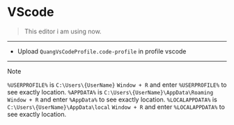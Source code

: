 # VScode 

> This editor i am using now. 
---
- Upload `QuangVsCodeProfile.code-profile` in profile vscode 

---
> [!NOTE]
> `%USERPROFILE%` is `C:\Users\{UserName}` 
> `Window + R` and enter `%USERPROFILE%` to see exactly location.
> `%APPDATA%` is `C:\Users\{UserName}\AppData\Roaming` 
> `Window + R` and enter `%AppData%` to see exactly location.
> `%LOCALAPPDATA%` is `C:\Users\{UserName}\AppData\local` 
> `Window + R` and enter `%LOCALAPPDATA%` to see exactly location.